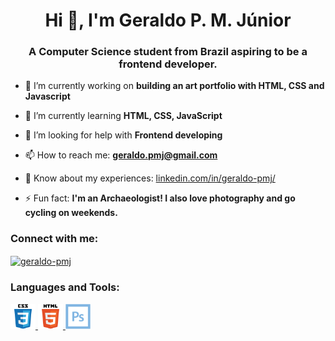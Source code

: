 <h1 align="center">Hi 👋, I'm Geraldo P. M. Júnior</h1>
<h3 align="center">A Computer Science student from Brazil aspiring to be a frontend developer.</h3>

- 🔭 I’m currently working on **building an art portfolio with HTML, CSS and Javascript**

- 🌱 I’m currently learning **HTML, CSS, JavaScript**

- 🤝 I’m looking for help with **Frontend developing**

- 📫 How to reach me: **geraldo.pmj@gmail.com**

- 📄 Know about my experiences: [linkedin.com/in/geraldo-pmj/](linkedin.com/in/geraldo-pmj/)

- ⚡ Fun fact: **I'm an Archaeologist! I also love photography and go cycling on weekends.**

<h3 align="left">Connect with me:</h3>
<p align="left">
<a href="https://linkedin.com/in/geraldo-pmj" target="blank"><img align="center" src="https://raw.githubusercontent.com/rahuldkjain/github-profile-readme-generator/master/src/images/icons/Social/linked-in-alt.svg" alt="geraldo-pmj" height="30" width="40" /></a>
</p>

<h3 align="left">Languages and Tools:</h3>
<p align="left"> <a href="https://www.w3schools.com/css/" target="_blank" rel="noreferrer"> <img src="https://raw.githubusercontent.com/devicons/devicon/master/icons/css3/css3-original-wordmark.svg" alt="css3" width="40" height="40"/> </a> <a href="https://www.w3.org/html/" target="_blank" rel="noreferrer"> <img src="https://raw.githubusercontent.com/devicons/devicon/master/icons/html5/html5-original-wordmark.svg" alt="html5" width="40" height="40"/> </a> <a href="https://www.photoshop.com/en" target="_blank" rel="noreferrer"> <img src="https://raw.githubusercontent.com/devicons/devicon/master/icons/photoshop/photoshop-line.svg" alt="photoshop" width="40" height="40"/> </a> </p>
